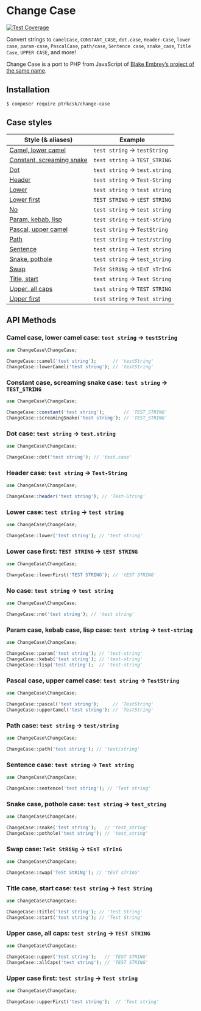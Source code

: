 # Change Case

[![Test Coverage](https://api.codeclimate.com/v1/badges/68647ed49ebe92b5cad5/test_coverage)](https://codeclimate.com/github/ptrkcsk/change-case/test_coverage)

Convert strings to `camelCase`, `CONSTANT_CASE`, `dot.case`, `Header-Case`,
`lower case`, `param-case`, `PascalCase`, `path/case`, `Sentence case`,
`snake_case`, `Title Case`, `UPPER CASE`, and more!

Change Case is a port to PHP from JavaScript of [Blake Embrey’s project of the
same name](https://github.com/blakeembrey/change-case).

## Installation

```
$ composer require ptrkcsk/change-case
```

## Case styles

| Style (& aliases) | Example |
|---|---|
| [Camel, lower camel](#camel) | `test string` → `testString` |
| [Constant, screaming snake](#constant) | `test string` → `TEST_STRING` |
| [Dot](#dot) | `test string` → `test.string`|
| [Header](#header) | `test string` → `Test-String` |
| [Lower](#lower) | `test string` → `test string` |
| [Lower first](#lower-first) | `TEST STRING` → `tEST STRING` |
| [No](#no) | `test string` → `test string` |
| [Param, kebab, lisp](#param) | `test string` → `test-string` |
| [Pascal, upper camel](#pascal) | `test string` → `TestString` |
| [Path](#path) | `test string` → `test/string` |
| [Sentence](#sentence) | `test string` → `Test string` |
| [Snake, pothole](#snake) | `test string` → `test_string` |
| [Swap](#swap) | `TeSt StRiNg` → `tEsT sTrInG` |
| [Title, start](#title) | `test string` → `Test String` |
| [Upper, all caps](#upper) | `test string` → `TEST STRING` |
| [Upper first](#upper-first) | `test string` → `Test string` |

## API Methods

### <a name='camel'></a>Camel case, lower camel case: `test string` → `testString`

```php
use ChangeCase\ChangeCase;

ChangeCase::camel('test string');      // 'testString'
ChangeCase::lowerCamel('test string'); // 'testString'
```

<!-- TODO: Add link to API docs -->

### <a name='constant'></a>Constant case, screaming snake case: `test string` → `TEST_STRING`

```php
use ChangeCase\ChangeCase;

ChangeCase::constant('test string');       // 'TEST_STRING'
ChangeCase::screamingSnake('test string'); // 'TEST_STRING'
```

<!-- TODO: Add link to API docs -->

### <a name='dot'></a>Dot case: `test string` → `test.string`

```php
use ChangeCase\ChangeCase;

ChangeCase::dot('test string'); // 'test.case'
```

<!-- TODO: Add link to API docs -->

### <a name='header'></a>Header case: `test string` → `Test-String`

```php
use ChangeCase\ChangeCase;

ChangeCase::header('test string'); // 'Test-String'
```

<!-- TODO: Add link to API docs -->

### <a name='lower'></a>Lower case: `test string` → `test string`

```php
use ChangeCase\ChangeCase;

ChangeCase::lower('test string'); // 'test string'
```

<!-- TODO: Add link to API docs -->

### <a name='lower-first'></a>Lower case first: `TEST STRING` → `tEST STRING`

```php
use ChangeCase\ChangeCase;

ChangeCase::lowerFirst('TEST STRING'); // 'tEST STRING'
```

<!-- TODO: Add link to API docs -->

### <a name='no'></a>No case: `test string` → `test string`

```php
use ChangeCase\ChangeCase;

ChangeCase::no('test string'); // 'test string'
```

<!-- TODO: Add link to API docs -->

### <a name='param'></a>Param case, kebab case, lisp case: `test string` → `test-string`

```php
use ChangeCase\ChangeCase;

ChangeCase::param('test string'); // 'test-string'
ChangeCase::kebab('test string'); // 'test-string'
ChangeCase::lisp('test string');  // 'test-string'
```

<!-- TODO: Add link to API docs -->

### <a name='pascal'></a>Pascal case, upper camel case: `test string` → `TestString`

```php
use ChangeCase\ChangeCase;

ChangeCase::pascal('test string');     // 'TestString'
ChangeCase::upperCamel('test string'); // 'TestString'
```

<!-- TODO: Add link to API docs -->

### <a name='path'></a>Path case: `test string` → `test/string`

```php
use ChangeCase\ChangeCase;

ChangeCase::path('test string'); // 'test/string'
```

<!-- TODO: Add link to API docs -->

### <a name='sentence'></a>Sentence case: `test string` → `Test string`

```php
use ChangeCase\ChangeCase;

ChangeCase::sentence('test string'); // 'Test string'
```

<!-- TODO: Add link to API docs -->

### <a name='snake'></a>Snake case, pothole case: `test string` → `test_string`

```php
use ChangeCase\ChangeCase;

ChangeCase::snake('test string');   // 'test_string'
ChangeCase::pothole('test string'); // 'test_string'
```

<!-- TODO: Add link to API docs -->

### <a name='swap'></a>Swap case: `TeSt StRiNg` → `tEsT sTrInG`

```php
use ChangeCase\ChangeCase;

ChangeCase::swap('TeSt StRiNg'); // 'tEsT sTrInG'
```

<!-- TODO: Add link to API docs -->

### <a name='title'></a>Title case, start case: `test string` → `Test String`

```php
use ChangeCase\ChangeCase;

ChangeCase::title('test string'); // 'Test String'
ChangeCase::start('test string'); // 'Test String'
```

<!-- TODO: Add link to API docs -->

### <a name='upper'></a>Upper case, all caps: `test string` → `TEST STRING`

```php
use ChangeCase\ChangeCase;

ChangeCase::upper('test string');   // 'TEST STRING'
ChangeCase::allCaps('test string'); // 'TEST STRING'
```

<!-- TODO: Add link to API docs -->

### <a name='upper-first'></a>Upper case first: `test string` → `Test string`

```php
use ChangeCase\ChangeCase;

ChangeCase::upperFirst('test string');  // 'Test string'
```

<!-- TODO: Add link to API docs -->

<!-- TODO: Add URL to detailed API documentation -->
